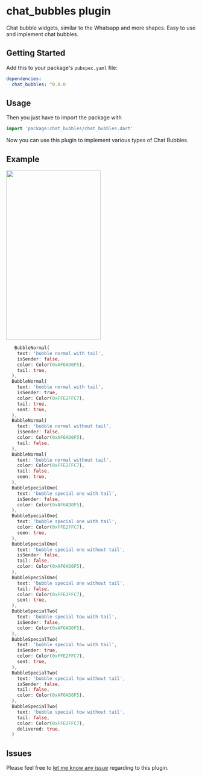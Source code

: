 # chat_bubbles plugin

Chat bubble widgets, similar to the Whatsapp and more shapes. Easy to use and implement chat bubbles.

## Getting Started

Add this to your package's `pubspec.yaml` file:

```yaml
dependencies:
  chat_bubbles: ^0.8.0
```

## Usage

Then you just have to import the package with

```dart
import 'package:chat_bubbles/chat_bubbles.dart'
```

Now you can use this plugin to implement various types of Chat Bubbles.

## Example

<img src="https://github.com/prahack/chat_bubbles/blob/master/images/screenshots/screenshot_1.png?raw=true"  width="250" height="450" />



```dart
   BubbleNormal(
    text: 'bubble normal with tail',
    isSender: false,
    color: Color(0xAF6AD0F5),
    tail: true,
  ),
  BubbleNormal(
    text: 'bubble normal with tail',
    isSender: true,
    color: Color(0xFFE2FFC7),
    tail: true,
    sent: true,
  ),
  BubbleNormal(
    text: 'bubble normal without tail',
    isSender: false,
    color: Color(0xAF6AD0F5),
    tail: false,
  ),
  BubbleNormal(
    text: 'bubble normal without tail',
    color: Color(0xFFE2FFC7),
    tail: false,
    seen: true,
  ),
  BubbleSpecialOne(
    text: 'bubble special one with tail',
    isSender: false,
    color: Color(0xAF6AD0F5),
  ),
  BubbleSpecialOne(
    text: 'bubble special one with tail',
    color: Color(0xFFE2FFC7),
    seen: true,
  ),
  BubbleSpecialOne(
    text: 'bubble special one without tail',
    isSender: false,
    tail: false,
    color: Color(0xAF6AD0F5),
  ),
  BubbleSpecialOne(
    text: 'bubble special one without tail',
    tail: false,
    color: Color(0xFFE2FFC7),
    sent: true,
  ),
  BubbleSpecialTwo(
    text: 'bubble special tow with tail',
    isSender: false,
    color: Color(0xAF6AD0F5),
  ),
  BubbleSpecialTwo(
    text: 'bubble special tow with tail',
    isSender: true,
    color: Color(0xFFE2FFC7),
    sent: true,
  ),
  BubbleSpecialTwo(
    text: 'bubble special tow without tail',
    isSender: false,
    tail: false,
    color: Color(0xAF6AD0F5),
  ),
  BubbleSpecialTwo(
    text: 'bubble special tow without tail',
    tail: false,
    color: Color(0xFFE2FFC7),
    delivered: true,
  )
```

## Issues

Please feel free to [let me know any issue](https://github.com/prahack/chat_bubbles/issues) regarding to this plugin.
